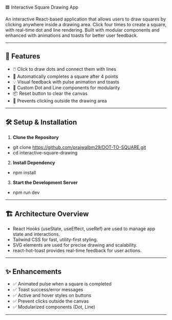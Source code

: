 🟦 Interactive Square Drawing App

An interactive React-based application that allows users to draw squares by clicking anywhere inside a drawing area. Click four times to create a square, with real-time dot and line rendering. Built with modular components and enhanced with animations and toasts for better user feedback.

---

## 🚀 Features

- 🖱️ Click to draw dots and connect them with lines
- 🔲 Automatically completes a square after 4 points
- 💡 Visual feedback with pulse animation and toasts
- 🎨 Custom Dot and Line components for modularity
- 📦 Reset button to clear the canvas
- 🚫 Prevents clicking outside the drawing area

---

## 🛠️ Setup & Installation

1. **Clone the Repository**
 - git clone https://github.com/prajwalbm29/DOT-TO-SQUARE.git
 -  cd interactive-square-drawing

2. **Install Dependency**
 - npm install

3. **Start the Development Server**
 - npm run dev

---

## 🏗️ Architecture Overview
 - React Hooks (useState, useEffect, useRef) are used to manage app state and interactions.
 - Tailwind CSS for fast, utility-first styling.
 - SVG elements are used for precise drawing and scalability.
 - react-hot-toast provides real-time feedback for user actions.

---

## ✨ Enhancements
 - ✅ Animated pulse when a square is completed
 - ✅ Toast success/error messages
 - ✅ Active and hover styles on buttons
 - ✅ Prevent clicks outside the canvas
 - ✅ Modularized components (Dot, Line)

---